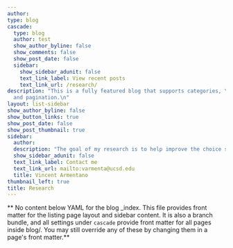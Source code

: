```yaml
---
author:
type: blog
cascade:
  type: blog
  author: test
  show_author_byline: false
  show_comments: false
  show_post_date: false
  sidebar:
    show_sidebar_adunit: false
    text_link_label: View recent posts
    text_link_url: /research/
description: "This is a fully featured blog that supports categories, \ntags, series,
  and pagination.\n"
layout: list-sidebar
show_author_byline: false
show_button_links: true
show_post_date: false
show_post_thumbnail: true
sidebar:
  author:
  description: "The goal of my research is to help improve the choice set of policymakers looking to aid smallholder farmers weather the new challenges they'll face due to climate change.  \n"
  show_sidebar_adunit: false
  text_link_label: Contact me
  text_link_url: mailto:varmenta@ucsd.edu
  title: Vincent Armentano
thumbnail_left: true
title: Research
---
```


** No content below YAML for the blog _index. This file provides front matter for the listing page layout and sidebar content. It is also a branch bundle, and all settings under `cascade` provide front matter for all pages inside blog/. You may still override any of these by changing them in a page's front matter.**
